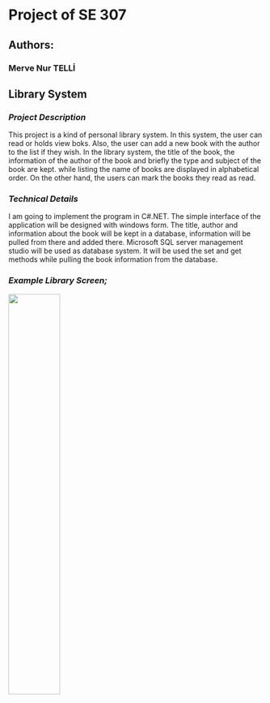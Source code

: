 # **Project of SE 307**

## **Authors:**

### **Merve Nur TELLİ**


## **Library System**

### *Project Description*

This project is a kind of personal library system. In this system, the user can read or holds view boks. Also, the user can add a new book with the author to the list if they wish. In the library system, the title of the book, the information of the author of the book and briefly the type and subject of the book are kept. while listing the name of books are displayed in alphabetical order. On the other hand, the users can mark the books they read as read.

### *Technical Details*
I am going to implement the program in C#.NET. The simple interface of the application will be designed with windows form. The title, author and information about the book will be kept in a database, information will be pulled from there and added there. Microsoft SQL server management studio will be used as database system. It will be used the set and get methods while pulling the book information from the database.


### *Example Library Screen;*

<img src="https://user-images.githubusercontent.com/61708140/101086691-49062880-35c2-11eb-85f6-df35453ff3b5.PNG" width="45%"></img>
